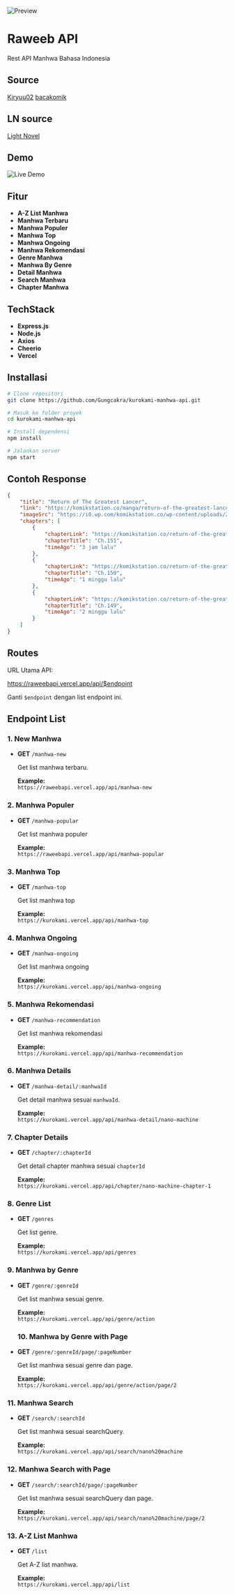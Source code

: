 ![Preview](raweeb.png)
# Raweeb API
Rest API Manhwa Bahasa Indonesia

## Source
[Kiryuu02]("https://kiryuu02.com/")
[bacakomik]("https://bacakomik.my/")

## LN source
[Light Novel]("https://bacalightnovel.co/")

## Demo
![Live Demo]("https://raweeb.vercel.app")

## Fitur

- **A-Z List Manhwa**
- **Manhwa Terbaru**
- **Manhwa Populer**
- **Manhwa Top**
- **Manhwa Ongoing**
- **Manhwa Rekomendasi**
- **Genre Manhwa**
- **Manhwa By Genre**
- **Detail Manhwa**
- **Search Manhwa**
- **Chapter Manhwa**

## TechStack

- **Express.js**
- **Node.js**
- **Axios**
- **Cheerio**
- **Vercel**


## Installasi
```bash
# Clone repositori
git clone https://github.com/Gungcakra/kurokami-manhwa-api.git

# Masuk ke folder proyek
cd kurokami-manhwa-api

# Install dependensi
npm install

# Jalankan server
npm start

```

## Contoh Response
```json
{
    "title": "Return of The Greatest Lancer",
    "link": "https://komikstation.co/manga/return-of-the-greatest-lancer/",
    "imageSrc": "https://i0.wp.com/komikstation.co/wp-content/uploads/2021/09/Return-of-The-Greatest-Lancer-1.jpg?resize=100,130",
    "chapters": [
        {
            "chapterLink": "https://komikstation.co/return-of-the-greatest-lancer-chapter-151/",
            "chapterTitle": "Ch.151",
            "timeAgo": "3 jam lalu"
        },
        {
            "chapterLink": "https://komikstation.co/return-of-the-greatest-lancer-chapter-150/",
            "chapterTitle": "Ch.150",
            "timeAgo": "1 minggu lalu"
        },
        {
            "chapterLink": "https://komikstation.co/return-of-the-greatest-lancer-chapter-149/",
            "chapterTitle": "Ch.149",
            "timeAgo": "2 minggu lalu"
        }
    ]
}
```


## Routes
URL Utama API:

https://raweebapi.vercel.app/api/$endpoint

Ganti `$endpoint` dengan list endpoint ini.

## Endpoint List

### 1. New Manhwa
- **GET** `/manhwa-new`
  
  Get list manhwa terbaru.
  
  **Example:**  
  `https://raweebapi.vercel.app/api/manhwa-new`

### 2. Manhwa Populer
- **GET** `/manhwa-popular`

  Get list manhwa populer

  **Example:**  
  `https://raweebapi.vercel.app/api/manhwa-popular`
  
### 3. Manhwa Top
- **GET** `/manhwa-top`

  Get list manhwa top

  **Example:**  
  `https://kurokami.vercel.app/api/manhwa-top`
  
### 4. Manhwa Ongoing
- **GET** `/manhwa-ongoing`

  Get list manhwa ongoing

  **Example:**  
  `https://kurokami.vercel.app/api/manhwa-ongoing`
  
### 5. Manhwa Rekomendasi
- **GET** `/manhwa-recommendation`

  Get list manhwa rekomendasi

  **Example:**  
  `https://kurokami.vercel.app/api/manhwa-recommendation`

  
### 6. Manhwa Details
- **GET** `/manhwa-detail/:manhwaId`

  Get detail manhwa sesuai  `manhwaId`.

  **Example:**  
  `https://kurokami.vercel.app/api/manhwa-detail/nano-machine`
  

### 7. Chapter Details
- **GET** `/chapter/:chapterId`

  Get detail chapter manhwa sesuai  `chapterId`

  **Example:**  
  `https://kurokami.vercel.app/api/chapter/nano-machine-chapter-1`
  

### 8. Genre List
- **GET** `/genres`

  Get list genre.

  **Example:**  
  `https://kurokami.vercel.app/api/genres`


### 9. Manhwa by Genre 
- **GET** `/genre/:genreId`

  Get list manhwa sesuai genre.

  **Example:**  
  `https://kurokami.vercel.app/api/genre/action`


  ### 10. Manhwa by Genre with Page
- **GET** `/genre/:genreId/page/:pageNumber`

  Get list manhwa sesuai genre dan page.

  **Example:**  
  `https://kurokami.vercel.app/api/genre/action/page/2`


### 11. Manhwa Search
- **GET** `/search/:searchId`

  Get list manhwa sesuai searchQuery.

  **Example:**  
  `https://kurokami.vercel.app/api/search/nano%20machine`

  
### 12. Manhwa Search with Page
- **GET** `/search/:searchId/page/:pageNumber`

  Get list manhwa sesuai searchQuery dan page.

  **Example:**  
  `https://kurokami.vercel.app/api/search/nano%20machine/page/2`
  
### 13. A-Z List Manhwa
- **GET** `/list`

  Get A-Z list manhwa.

  **Example:**  
  `https://kurokami.vercel.app/api/list`
